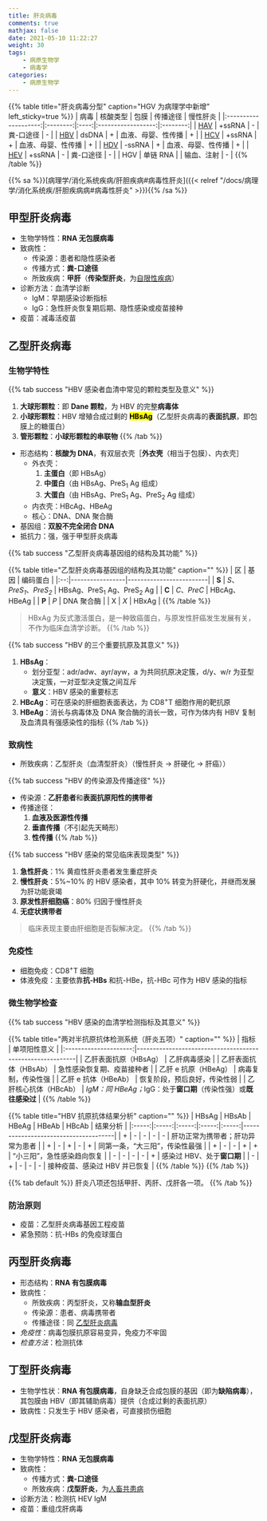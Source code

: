 ```yaml
---
title: 肝炎病毒
comments: true
mathjax: false
date: 2021-05-10 11:22:27
weight: 30
tags:
    - 病原生物学
    - 病毒学
categories:
    - 病原生物学
---
```


{{% table title="肝炎病毒分型" caption="HGV 为病理学中新增" left_sticky=true %}}
|         病毒         | 核酸类型 | 包膜 |      传播途径      | 慢性肝炎 |
|:--------------------:|:--------:|:----:|:------------------:|:--------:|
| [HAV](#甲型肝炎病毒) |  +ssRNA  |   -  |      粪-口途径     |     -    |
| [HBV](#乙型肝炎病毒) |   dsDNA  |   +  | 血液、母婴、性传播 |     +    |
| [HCV](#丙型肝炎病毒) |  +ssRNA  |   +  | 血液、母婴、性传播 |     +    |
| [HDV](#丁型肝炎病毒) |  -ssRNA  |   +  | 血液、母婴、性传播 |     +    |
| [HEV](#戊型肝炎病毒) |  +ssRNA  |   -  |      粪-口途径     |     -    |
|          HGV         | 单链 RNA |      |     输血、注射     |     -    |
{{% /table %}}

<!-- *[HAV]: 甲型肝炎病毒 -->
<!-- *[HBV]: 乙型肝炎病毒 -->
<!-- *[HCV]: 丙型肝炎病毒 -->
<!-- *[HDV]: 丁型肝炎病毒 -->
<!-- *[HEV]: 戊型肝炎病毒 -->

<!--more-->

{{% sa %}}[病理学/消化系统疾病/肝胆疾病#病毒性肝炎]({{< relref "/docs/病理学/消化系统疾/肝胆疾病病#病毒性肝炎" >}}){{% /sa %}}

## 甲型肝炎病毒

- 生物学特性：**RNA 无包膜病毒**
- 致病性：
    - 传染源：患者和隐性感染者
    - 传播方式：**粪-口途径**
    - 所致疾病：**甲肝**（**传染型肝炎**，为<ins>自限性疾病</ins>）
- 诊断方法：血清学诊断
    - IgM：早期感染诊断指标
    - IgG：急性肝炎恢复期后期、隐性感染或疫苗接种
- 疫苗：减毒活疫苗

## 乙型肝炎病毒

### 生物学特性

{{% tab success "HBV 感染者血清中常见的颗粒类型及意义" %}}
1. **大球形颗粒**：即 **Dane 颗粒**，为 HBV 的完整**病毒体**
2. **小球形颗粒**：HBV 增殖合成过剩的 **<mark>HBsAg</mark>**（乙型肝炎病毒的**表面抗原**，即包膜上的糖蛋白）
3. **管形颗粒**：**小球形颗粒的串联物**
{{% /tab %}}

- 形态结构：**核酸为 DNA**，有双层衣壳［**外衣壳**（相当于包膜）、内衣壳］
    - 外衣壳：
        1. **主蛋白**（即 HBsAg）
        2. **中蛋白**（由 HBsAg、PreS<sub>1</sub> Ag 组成）
        3. **大蛋白**（由 HBsAg、PreS<sub>1</sub> Ag、PreS<sub>2</sub> Ag 组成）
    - 内衣壳：HBcAg、HBeAg
    - 核心：DNA、DNA 聚合酶
- 基因组：**双股不完全闭合 DNA**
- 抵抗力：强，强于甲型肝炎病毒

{{% tab success "乙型肝炎病毒基因组的结构及其功能" %}}

{{% table title="乙型肝炎病毒基因组的结构及其功能" caption="" %}}
| 区 | 基因            | 编码蛋白                |
|:--:|-----------------|-------------------------|
| **S**  | *S*、*PreS<sub>1</sub>*、*PreS<sub>2</sub>* | HBsAg、PreS<sub>1</sub> Ag、PreS<sub>2</sub> Ag |
| **C**  | *C*、*PreC*         | HBcAg、HBeAg            |
| **P**  | *P*               | DNA 聚合酶              |
| X  | *X*               | HBxAg                   |
{{% /table %}}

> HBxAg 为反式激活蛋白，是一种致癌蛋白，与原发性肝癌发生发展有关，不作为临床血清学诊断。
{{% /tab %}}

{{% tab success "HBV 的三个重要抗原及其意义" %}}
1. **HBsAg**：
    - 划分亚型：adr/adw、ayr/ayw，a 为共同抗原决定簇，d/y、w/r 为亚型决定簇，一对亚型决定簇之间互斥
    - **意义**：HBV 感染的重要标志
2. **HBcAg**：可在感染的肝细胞表面表达，为 CD8<sup>+</sup>T 细胞作用的靶抗原
3. **HBeAg**：消长与病毒体及 DNA 聚合酶的消长一致，可作为体内有 HBV 复制及血清具有强感染性的指标
{{% /tab %}}

### 致病性

- 所致疾病：乙型肝炎（血清型肝炎）（慢性肝炎 → 肝硬化 → 肝癌））

{{% tab success "HBV 的传染源及传播途径" %}}
- 传染源：**乙肝患者**和**表面抗原阳性的携带者**
- 传播途径：
    1. **血液及医源性传播**
    2. **垂直传播**（不引起先天畸形）
    3. **性传播**
{{% /tab %}}

{{% tab success "HBV 感染的常见临床表现类型" %}}
1. **急性肝炎**：1% 黄疸性肝炎患者发生重症肝炎
2. **慢性肝炎**：5%~10% 的 HBV 感染者，其中 10% 转变为肝硬化，并继而发展为肝功能衰竭
3. **原发性肝细胞癌**：80% 归因于慢性肝炎
4. **无症状携带者**

> 临床表现主要由肝细胞是否裂解决定。
{{% /tab %}}

### 免疫性

- 细胞免疫：CD8<sup>+</sup>T 细胞
- 体液免疫：主要依靠**抗-HBs** 和抗-HBe，抗-HBc 可作为 HBV 感染的指标

### 微生物学检查

{{% tab success "HBV 感染的血清学检测指标及其意义" %}}

{{% table title="两对半抗原抗体检测系统（肝炎五项）" caption="" %}}
|          指标         | 单项阳性意义                                              |
|:---------------------:|-----------------------------------------------------------|
| 乙肝表面抗原（HBsAg） | 乙肝病毒感染                                              |
| 乙肝表面抗体（HBsAb） | 急性感染恢复期、疫苗接种者                                |
|  乙肝 e 抗原（HBeAg） | 病毒复制，传染性强                                        |
|  乙肝 e 抗体（HBeAb） | 恢复阶段，预后良好，传染性弱                              |
| 乙肝核心抗体（HBcAb） | <i>IgM：同 HBeAg；</i>IgG：处于**窗口期**（传染性强）或**既往感染过**    |
{{% /table %}}

{{% table title="HBV 抗原抗体结果分析" caption="" %}}
| HBsAg | HBsAb | HBeAg | HBeAb | HBcAb | 结果分析                             |
|:-----:|:-----:|:-----:|:-----:|:-----:|--------------------------------------|
|   +   |   -   |   -   |   -   |   -   | 肝功正常为携带者；肝功异常为患者     |
|   +   |   -   |   +   |   -   |   +   | 同第一条，“大三阳”，传染性最强       |
|   +   |   -   |   -   |   +   |   +   | “小三阳”，急性感染趋向恢复           |
|   -   |   -   |   -   |   -   |   +   | 感染过 HBV、处于**窗口期**               |
|   -   |   +   |   -   |   -   |   -   | 接种疫苗、感染过 HBV 并已恢复        |
{{% /table %}}
{{% /tab %}}

{{% tab default %}}
肝炎八项还包括甲肝、丙肝、戊肝各一项。
{{% /tab %}}

### 防治原则

- 疫苗：乙型肝炎病毒基因工程疫苗
- 紧急预防：抗-HBs 的免疫球蛋白

## 丙型肝炎病毒

- 形态结构：**RNA 有包膜病毒**
- 致病性：
    - 所致疾病：丙型肝炎，又称**输血型肝炎**
    - 传染源：患者、病毒携带者
    - 传播途径：同 [乙型肝炎病毒](#乙型肝炎病毒)
- *免疫性*：病毒包膜抗原容易变异，免疫力不牢固
- *检查方法*：检测抗体

## 丁型肝炎病毒

- 生物学性状：**RNA 有包膜病毒**，自身缺乏合成包膜的基因（即为**缺陷病毒**），其包膜由 HBV（即其辅助病毒）提供（合成过剩的表面抗原）
- 致病性：只发生于 HBV 感染者，可直接损伤细胞

## 戊型肝炎病毒

- 生物学特性：**RNA 无包膜病毒**
- 致病性：
    - 传播方式：**粪-口途径**
    - 所致疾病：**戊型肝炎**，为<ins>人畜共患病</ins>
- 诊断方法：检测抗 HEV IgM
- 疫苗：重组戊肝病毒

